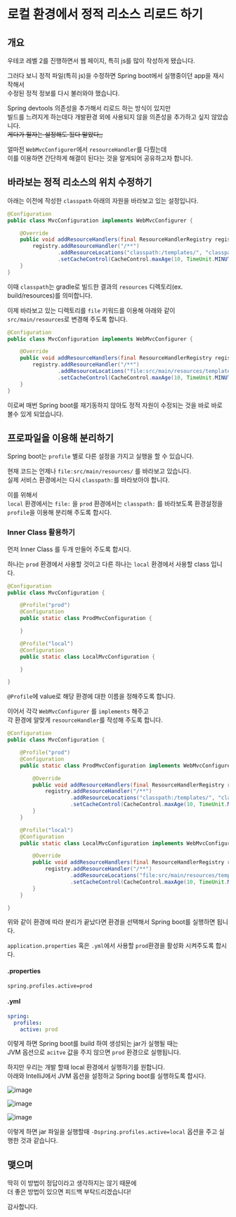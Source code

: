 # 로컬 환경에서 정적 리소스 리로드 하기

## 개요

우테코 레벨 2를 진행하면서 웹 페이지, 특히 js를 많이 작성하게 됐습니다.

그러다 보니 정적 파일(특히 js)을 수정하면 Spring boot에서 실행중이던 app을 재시작해서  
수정된 정적 정보를 다시 불러와야 했습니다.

Spring devtools 의존성을 추가해서 리로드 하는 방식이 있지만  
빌드를 느려지게 하는데다 개발환경 외에 사용되지 않을 의존성을 추가하고 싶지 않았습니다.  
~~게다가 필자는 설정해도 됬다 말았다;;~~

얼마전 `WebMvcConfigurer`에서 `resourceHandler`를 다뤘는데  
이를 이용하면 간단하게 해결이 된다는 것을 알게되어 공유하고자 합니다.

## 바라보는 정적 리소스의 위치 수정하기

아래는 이전에 작성한 `classpath` 아래의 자원을 바라보고 있는 설정입니다.  

```java
@Configuration
public class MvcConfiguration implements WebMvcConfigurer {

    @Override
    public void addResourceHandlers(final ResourceHandlerRegistry registry) {
        registry.addResourceHandler("/**")
                .addResourceLocations("classpath:/templates/", "classpath:/static/")
                .setCacheControl(CacheControl.maxAge(10, TimeUnit.MINUTES));
    }
}

```

이때 `classpath`는 gradle로 빌드한 결과의 `resources` 디렉토리(ex. build/resources)를 의미합니다.

이제 바라보고 있는 디렉토리를 `file` 키워드를 이용해 아래와 같이 `src/main/resources`로 변경해 주도록 합니다.

```java
@Configuration
public class MvcConfiguration implements WebMvcConfigurer {

    @Override
    public void addResourceHandlers(final ResourceHandlerRegistry registry) {
        registry.addResourceHandler("/**")
                .addResourceLocations("file:src/main/resources/templates/", "file:src/main/resources/static/")
                .setCacheControl(CacheControl.maxAge(10, TimeUnit.MINUTES));
    }
}
```

이로써 매번 Spring boot를 재기동하지 않아도 정적 자원이 수정되는 것을 바로 바로 볼수 있게 되었습니다.

## 프로파일을 이용해 분리하기

Spring boot는 `profile` 별로 다른 설정을 가지고 실행을 할 수 있습니다.

현재 코드는 언제나 `file:src/main/resources/` 를 바라보고 있습니다.  
실제 서비스 환경에서는 다시 `classpath:`를 바라보아야 합니다.

이를 위해서  
 `local` 환경에서는 `file:` 을
`prod` 환경에서는 `classpath:` 를 바라보도록 환경설정을 `profile`을 이용해 분리해 주도록 합시다.

### Inner Class 활용하기

먼저 Inner Class 를 두개 만들어 주도록 합시다.

하나는 `prod` 환경에서 사용할 것이고 다른 하나는 `local` 환경에서 사용할 class 입니다.

```java
@Configuration
public class MvcConfiguration {

    @Profile("prod")
    @Configuration
    public static class ProdMvcConfiguration {

    }

    @Profile("local")
    @Configuration
    public static class LocalMvcConfiguration {

    }

}
```

`@Profile`에 value로 해당 환경에 대한 이름을 정해주도록 합니다.

이어서 각각 `WebMvcConfigurer` 를 `implements` 해주고  
각 환경에 알맞게 `resourceHandler`를 작성해 주도록 합니다.

```java
@Configuration
public class MvcConfiguration {

    @Profile("prod")
    @Configuration
    public static class ProdMvcConfiguration implements WebMvcConfigurer {

        @Override
        public void addResourceHandlers(final ResourceHandlerRegistry registry) {
            registry.addResourceHandler("/**")
                    .addResourceLocations("classpath:/templates/", "classpath:/static/")
                    .setCacheControl(CacheControl.maxAge(10, TimeUnit.MINUTES));
        }
    }

    @Profile("local")
    @Configuration
    public static class LocalMvcConfiguration implements WebMvcConfigurer {

        @Override
        public void addResourceHandlers(final ResourceHandlerRegistry registry) {
            registry.addResourceHandler("/**")
                    .addResourceLocations("file:src/main/resources/templates/", "file:src/main/resources/static/")
                    .setCacheControl(CacheControl.maxAge(10, TimeUnit.MINUTES));
        }
    }

}
```

위와 같이 환경에 따라 분리가 끝났다면 환경을 선택해서 Spring boot를 실행하면 됩니다.

`application.properties` 혹은 `.yml`에서 사용할 `prod`환경을 활성화 시켜주도록 합시다.

#### .properties

```properties
spring.profiles.active=prod
```

#### .yml

```yml
spring:
  profiles:
    active: prod
```

이렇게 하면 Spring boot를 build 하여 생성되는 jar가 실행될 때는   
JVM 옵션으로 `acitve` 값을 주지 않으면 `prod` 환경으로 실행됩니다.

하지만 우리는 개발 할때 local 환경에서 실행하기를 원합니다.  
아래와 IntelliJ에서 JVM 옵션을 설정하고 Spring boot를 실행하도록 합시다.

![image](https://user-images.githubusercontent.com/13347548/82581258-41090d00-9bcb-11ea-9278-78b90aefe4f7.png)

![image](https://user-images.githubusercontent.com/13347548/82581302-59792780-9bcb-11ea-8a3f-e4fadac46768.png)

![image](https://user-images.githubusercontent.com/13347548/82581351-6e55bb00-9bcb-11ea-953e-bfcd9e7f5724.png)

이렇게 하면 jar 파일을 실행할때 `-Dspring.profiles.active=local` 옵션을 주고 실행한 것과 같습니다.

## 맺으며

딱히 이 방법이 정답이라고 생각하지는 않기 때문에  
더 좋은 방법이 있으면 피드백 부탁드리겠습니다!

감사합니다.
